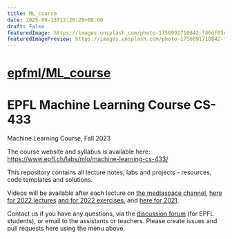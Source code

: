 ```yaml
---
title: ML_course
date: 2025-09-13T12:20:29+08:00
draft: False
featuredImage: https://images.unsplash.com/photo-1756091710842-f86df05c949a?ixid=M3w0NjAwMjJ8MHwxfHJhbmRvbXx8fHx8fHx8fDE3NTc3MzcxNzd8&ixlib=rb-4.1.0
featuredImagePreview: https://images.unsplash.com/photo-1756091710842-f86df05c949a?ixid=M3w0NjAwMjJ8MHwxfHJhbmRvbXx8fHx8fHx8fDE3NTc3MzcxNzd8&ixlib=rb-4.1.0
---
```


# [epfml/ML_course](https://github.com/epfml/ML_course)

# EPFL Machine Learning Course CS-433
Machine Learning Course, Fall 2023

The course website and syllabus is available here: https://www.epfl.ch/labs/mlo/machine-learning-cs-433/

This repository contains all lecture notes, labs and projects - resources, code templates and solutions. 

Videos will be available after each lecture on [the mediaspace channel](https://mediaspace.epfl.ch/), [here for 2022 lectures](https://tube.switch.ch/switchcast/epfl.ch/series/60d0234f-e9b0-42c9-b727-35e518fe8833) [and for 2022 exercises](https://www.youtube.com/playlist?list=PL4O4bXkI-fAcBxnceaGFoVutetFyhSx6r), and [here for 2021](https://www.youtube.com/playlist?list=PL4O4bXkI-fAd4nB7YYR5F8WitmPxjPeAa).

Contact us if you have any questions, via the [discussion forum](https://edstem.org/eu/courses/797/discussion/) (for EPFL students), or email to the assistants or teachers. Please create issues and pull requests here using the menu above.
